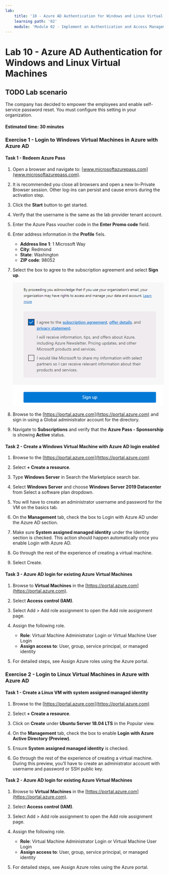 ```yaml
---
lab:
    title: '10 - Azure AD Authentication for Windows and Linux Virtual Machines'
    learning path: '02'
    module: 'Module 02 - Implement an Authentication and Access Management Solution'
---
```


# Lab 10 - Azure AD Authentication for Windows and Linux Virtual Machines
## **TODO** Lab scenario

The company has decided to empower the employees and enable self-service password reset. You must configure this setting in your organization.

#### Estimated time: 30 minutes

### Exercise 1 - Login to Windows Virtual Machines in Azure with Azure AD

#### Task 1 - Redeem Azure Pass

1. Open a browser and navigate to: [www.microsoftazurepass.com](www.microsoftazurepass.com).

1. It is recommended you close all browsers and open a new In-Private Browser session. Other log-ins can persist and cause errors during the activation step.

1. Click the **Start** button to get started.

1. Verify that the username is the same as the lab provider tenant account.

1. Enter the Azure Pass voucher code in the **Enter Promo code** field. 

1. Enter address information in the **Profile** fiels.
    - **Address line 1**: 1 Microsoft Way
    - **City**: Redmond
    - **State**: Washington
    - **ZIP code**: 98052

1. Select the box to agree to the subscription agreement and select **Sign up**.

    ![Agree to subscription agreement and sign up](media/azurepassactivation.png)

1. Browse to the [https://portal.azure.com](https://portal.azure.com) and sign in using a Global administrator account for the directory.

1. Navigate to **Subscriptions** and verify that the **Azure Pass - Sponsorship** is showing **Active** status. 

#### Task 2 - Create a Windows Virtual Machine with Azure AD login enabled

1. Browse to the [https://portal.azure.com](https://portal.azure.com)

1. Select **+ Create a resource**.

1. Type **Windows Server** in Search the Marketplace search bar.

1. Select **Windows Server** and choose **Windows Server 2019 Datacenter** from Select a software plan dropdown.

1. You will have to create an administrator username and password for the VM on the basics tab.

1. On the **Management** tab, check the box to Login with Azure AD under the Azure AD section.

1. Make sure **System assigned managed identity** under the Identity section is checked. This action should happen automatically once you enable Login with Azure AD.

1. Go through the rest of the experience of creating a virtual machine. 

1. Select Create.

#### Task 3 - Azure AD login for existing Azure Virtual Machines

1. Browse to **Virtual Machines** in the [https://portal.azure.com](https://portal.azure.com).

1. Select **Access control (IAM)**.

1. Select Add > Add role assignment to open the Add role assignment page.

1. Assign the following role. 
    - **Role**: Virtual Machine Administrator Login or Virtual Machine User Login
    - **Assign access to**: User, group, service principal, or managed identity

1. For detailed steps, see Assign Azure roles using the Azure portal.


### Exercise 2 - Login to Linux Virtual Machines in Azure with Azure AD

#### Task 1 - Create a Linux VM with system assigned managed identity

1. Browse to the [https://portal.azure.com](https://portal.azure.com)

1. Select **+ Create a resource**.

1. Click on **Create** under **Ubuntu Server 18.04 LTS** in the Popular view.

1. On the **Management** tab, check the box to enable **Login with Azure Active Directory (Preview)**.

1. Ensure **System assigned managed identity** is checked.

1. Go through the rest of the experience of creating a virtual machine. During this preview, you’ll have to create an administrator account with username and password or SSH public key.

#### Task 2 - Azure AD login for existing Azure Virtual Machines

1. Browse to **Virtual Machines** in the [https://portal.azure.com](https://portal.azure.com).

1. Select **Access control (IAM)**.

1. Select Add > Add role assignment to open the Add role assignment page.

1. Assign the following role. 
    - **Role**: Virtual Machine Administrator Login or Virtual Machine User Login
    - **Assign access to**: User, group, service principal, or managed identity

1. For detailed steps, see Assign Azure roles using the Azure portal.
